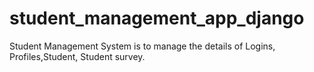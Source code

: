 # student_management_app_django

Student Management System is to manage the details of Logins, Profiles,Student, Student survey.
